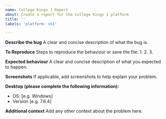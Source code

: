 ```yaml
---
name: College Kings 1 Report
about: Create a report for the College Kings 1 platform
title: ''
labels: 'platform: ck1'

---
```


**Describe the bug**
A clear and concise description of what the bug is.

**To Reproduce**
Steps to reproduce the behaviour or save the file:
1. 
2. 
3. 

**Expected behaviour**
A clear and concise description of what you expected to happen.

**Screenshots**
If applicable, add screenshots to help explain your problem.

**Desktop (please complete the following information):**
 - OS: [e.g. Windows]
 - Version [e.g. 7.6.4]

**Additional context**
Add any other context about the problem here.
